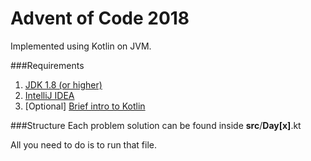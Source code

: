 # Advent of Code 2018
Implemented using Kotlin on JVM.

###Requirements
1. [JDK 1.8 (or higher)](https://www.oracle.com/technetwork/java/javase/downloads/jdk8-downloads-2133151.html)
2. [IntelliJ IDEA](https://www.jetbrains.com/idea/download/#section=mac)
3. [Optional] [Brief intro to Kotlin](https://play.kotlinlang.org/koans/Introduction/Hello,%20world!/Task.kt)


###Structure
Each problem solution can be found inside **src**/**Day[x]**.kt

All you need to do is to run that file. 
